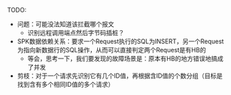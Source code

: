 TODO:
- 问题：可能没法知道该拦截哪个报文
  - 识别远程调用端点然后字节码插桩？
- SPK数据依赖关系：要求一个Request执行的SQL为INSERT，另一个Request为指向新数据行的SQL操作，从而可以直接判定两个Request是有HB的
  - 等会，思考一下，我们要发现的故障场景是：原本有HB的地方错误地搞成了并发
- 剪枝：对于一个请求先识别它有几个ID值，再根据含ID值的个数分组（目标是找到含有多个相同ID值的多个请求）